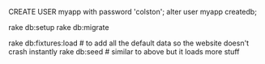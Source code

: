 

CREATE USER myapp with password 'colston';
alter user myapp createdb;

rake db:setup
rake db:migrate

rake db:fixtures:load # to add all the default data so the website doesn't crash instantly
rake db:seed # similar to above but it loads more stuff
